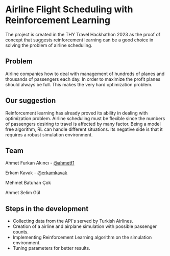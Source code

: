 # Airline Flight Scheduling with Reinforcement Learning
The project is created in the THY Travel Hackhathon 2023 as the proof of concept that suggests
reinforcement learning can be a good choice in solving the problem of airline scheduling.

## Problem
Airline companies how to deal with management of hundreds of planes and thousands of passengers each day.
In order to maximize the profit planes should always be full. This makes the very hard optimization problem.

## Our suggestion
Reinforcement learning has already proved its ability in dealing with optimization problem. Airline scheduling must be flexible
since the numbers of passengers desiring to travel is affected by many factor. Being a model free algorithm, RL can handle
different situations. Its negative side is that it requires a robust simulation environment.

## Team
Ahmet Furkan Akıncı - [@ahmetf1](https://www.github.com/ahmetf1)

Erkam Kavak - [@erkamkavak](https://github.com/erkamkavak)

Mehmet Batuhan Çok

Ahmet Selim Gül

## Steps in the development
- Collecting data from the API`s served by Turkish Airlines.
- Creation of a airline and airplane simulation with possible passenger counts.
- Implementing Reinforcement Learning algorithm on the simulation environment.
- Tuning parameters for better results.
